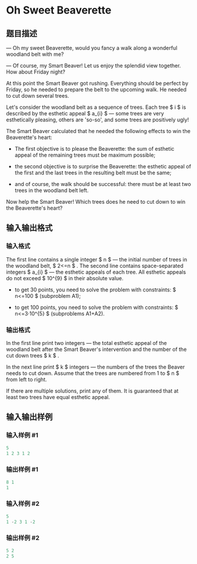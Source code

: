 # Oh Sweet Beaverette

## 题目描述

 — Oh my sweet Beaverette, would you fancy a walk along a wonderful woodland belt with me?

— Of course, my Smart Beaver! Let us enjoy the splendid view together. How about Friday night?

At this point the Smart Beaver got rushing. Everything should be perfect by Friday, so he needed to prepare the belt to the upcoming walk. He needed to cut down several trees.

Let's consider the woodland belt as a sequence of trees. Each tree $ i $ is described by the esthetic appeal $ a_{i} $ — some trees are very esthetically pleasing, others are 'so-so', and some trees are positively ugly!

The Smart Beaver calculated that he needed the following effects to win the Beaverette's heart:

- The first objective is to please the Beaverette: the sum of esthetic appeal of the remaining trees must be maximum possible;

- the second objective is to surprise the Beaverette: the esthetic appeal of the first and the last trees in the resulting belt must be the same;

- and of course, the walk should be successful: there must be at least two trees in the woodland belt left.

Now help the Smart Beaver! Which trees does he need to cut down to win the Beaverette's heart?

## 输入输出格式

### 输入格式

The first line contains a single integer $ n $ — the initial number of trees in the woodland belt, $ 2<=n $ . The second line contains space-separated integers $ a_{i} $ — the esthetic appeals of each tree. All esthetic appeals do not exceed $ 10^{9} $ in their absolute value.

- to get 30 points, you need to solve the problem with constraints: $ n<=100 $ (subproblem A1);

- to get 100 points, you need to solve the problem with constraints: $ n<=3·10^{5} $ (subproblems A1+A2).

### 输出格式

In the first line print two integers — the total esthetic appeal of the woodland belt after the Smart Beaver's intervention and the number of the cut down trees $ k $ .

In the next line print $ k $ integers — the numbers of the trees the Beaver needs to cut down. Assume that the trees are numbered from 1 to $ n $ from left to right.

If there are multiple solutions, print any of them. It is guaranteed that at least two trees have equal esthetic appeal.

## 输入输出样例

### 输入样例 #1

```cpp
5
1 2 3 1 2

```
### 输出样例 #1

```cpp
8 1
1 
```


### 输入样例 #2

```cpp
5
1 -2 3 1 -2

```
### 输出样例 #2

```cpp
5 2
2 5 
```



